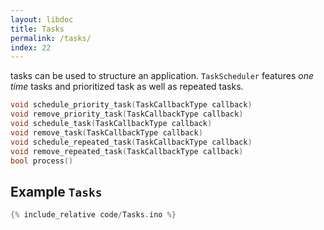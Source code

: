 ```yaml
---
layout: libdoc
title: Tasks
permalink: /tasks/
index: 22
---
```


tasks can be used to structure an application. `TaskScheduler` features *one time* tasks and prioritized task as well as repeated tasks.

```c
void schedule_priority_task(TaskCallbackType callback)
void remove_priority_task(TaskCallbackType callback)
void schedule_task(TaskCallbackType callback)
void remove_task(TaskCallbackType callback)
void schedule_repeated_task(TaskCallbackType callback)
void remove_repeated_task(TaskCallbackType callback)
bool process()
```

## Example `Tasks`

```c
{% include_relative code/Tasks.ino %}
```
